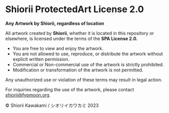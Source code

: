 # Shiorii ProtectedArt License 2.0

**Any Artwork by Shiorii, regardless of location**

All artwork created by **Shiorii**, whether it is located in this repository or elsewhere, is licensed under the terms of the **SPA License 2.0.**

- You are free to view and enjoy the artwork.
- You are not allowed to use, reproduce, or distribute the artwork without explicit written permission.
- Commercial or Non-commercial use of the artwork is strictly prohibited.
- Modification or transformation of the artwork is not permitted.

Any unauthorized use or violation of these terms may result in legal action.

For inquiries regarding the use of the artwork, please contact shiorii@fypmoon.org.

© Shiorii Kawakami / シオリイカワカミ 2023
